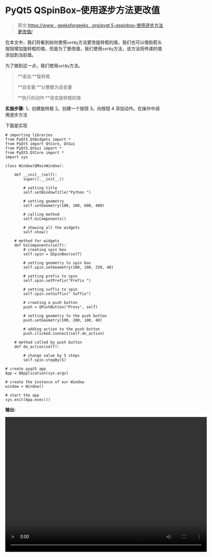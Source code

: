 # PyQt5 QSpinBox–使用逐步方法更改值

> 原文:[https://www . geeksforgeeks . org/pyqt 5-qspinbox-使用逐步方法更改值/](https://www.geeksforgeeks.org/pyqt5-qspinbox-changing-value-using-stepby-method/)

在本文中，我们将看到如何使用`setBy`方法更改旋转框的值，我们也可以借助箭头按钮增加旋转框的值，但是为了更改值，我们使用`setBy`方法，该方法将传递的值添加到当前值。

为了做到这一点，我们使用`setBy`方法。

> **语法:**旋转框
> 
> **自变量:**以整数为自变量
> 
> **执行的动作:**改变旋转框的值

**实施步骤:**
1。创建旋转框
2。创建一个按钮
3。向按钮
4 添加动作。在操作中调用逐步方法

下面是实现

```
# importing libraries
from PyQt5.QtWidgets import * 
from PyQt5 import QtCore, QtGui
from PyQt5.QtGui import * 
from PyQt5.QtCore import * 
import sys

class Window(QMainWindow):

    def __init__(self):
        super().__init__()

        # setting title
        self.setWindowTitle("Python ")

        # setting geometry
        self.setGeometry(100, 100, 600, 400)

        # calling method
        self.UiComponents()

        # showing all the widgets
        self.show()

    # method for widgets
    def UiComponents(self):
        # creating spin box
        self.spin = QSpinBox(self)

        # setting geometry to spin box
        self.spin.setGeometry(100, 100, 250, 40)

        # setting prefix to spin
        self.spin.setPrefix("Prefix ")

        # setting suffix to spin
        self.spin.setSuffix(" Suffix")

        # creating a push button
        push = QPushButton("Press", self)

        # setting geometry to the push button
        push.setGeometry(100, 200, 100, 40)

        # adding action to the push button
        push.clicked.connect(self.do_action)

    # method called by push button
    def do_action(self):

        # change value by 5 steps
        self.spin.stepBy(5)

# create pyqt5 app
App = QApplication(sys.argv)

# create the instance of our Window
window = Window()

# start the app
sys.exit(App.exec())
```

**输出:**

<video class="wp-video-shortcode" id="video-410708-1" width="640" height="428" preload="metadata" controls=""><source type="video/mp4" src="https://media.geeksforgeeks.org/wp-content/uploads/20200511010657/Python-11-05-2020-01_06_22.mp4?_=1">[https://media.geeksforgeeks.org/wp-content/uploads/20200511010657/Python-11-05-2020-01_06_22.mp4](https://media.geeksforgeeks.org/wp-content/uploads/20200511010657/Python-11-05-2020-01_06_22.mp4)</video>